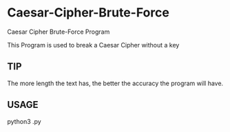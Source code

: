 # Caesar-Cipher-Brute-Force
Caesar Cipher Brute-Force Program

This Program is used to break a Caesar Cipher without a key

## TIP
The more length the text has, the better the accuracy the program will have.

## USAGE
python3 .py
